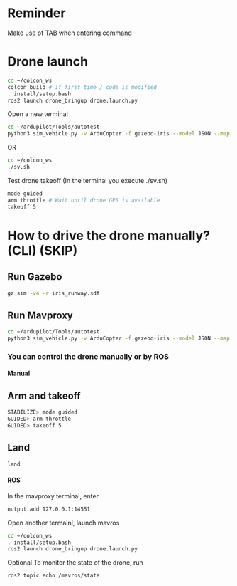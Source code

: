 # Reminder
Make use of TAB when entering command
# Drone launch
```sh
cd ~/colcon_ws
colcon build # if first time / code is modified
. install/setup.bash
ros2 launch drone_bringup drone.launch.py
```
Open a new terminal
```sh
cd ~/ardupilot/Tools/autotest
python3 sim_vehicle.py -v ArduCopter -f gazebo-iris --model JSON --map --console --out 127.0.0.1:14551
```
OR 
```sh
cd ~/colcon_ws
./sv.sh
```
Test drone takeoff (In the terminal you execute ./sv.sh)
```sh
mode guided
arm throttle # Wait until drone GPS is available
takeoff 5
```

# How to drive the drone manually? (CLI) (SKIP)
## Run Gazebo
```sh
gz sim -v4 -r iris_runway.sdf
```

## Run Mavproxy
```sh
cd ~/ardupilot/Tools/autotest
python3 sim_vehicle.py -v ArduCopter -f gazebo-iris --model JSON --map --console --out 127.0.0.1:14551
```

### You can control the drone manually or by ROS

#### Manual

## Arm and takeoff
```sh
STABILIZE> mode guided
GUIDED> arm throttle
GUIDED> takeoff 5
```
## Land
```sh
land
```

#### ROS
In the mavproxy terminal, enter
```sh
output add 127.0.0.1:14551
```

Open another termainl, launch mavros
```sh
cd ~/colcon_ws
. install/setup.bash
ros2 launch drone_bringup drone.launch.py
```

Optional
To monitor the state of the drone, run
```sh
ros2 topic echo /mavros/state
```

